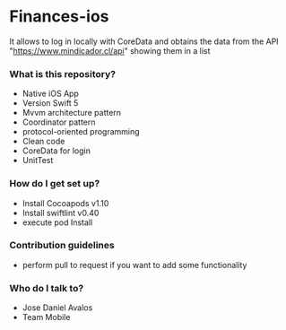 # Finances-ios
It allows to log in locally with CoreData and obtains the data from the API "https://www.mindicador.cl/api" showing them in a list

### What is this repository? ###

* Native iOS App
* Version Swift 5
* Mvvm architecture pattern
* Coordinator pattern
* protocol-oriented programming
* Clean code
* CoreData for login
* UnitTest

### How do I get set up? ###

* Install Cocoapods v1.10
* Install swiftlint v0.40
* execute pod Install

### Contribution guidelines ###

* perform pull to request if you want to add some functionality

### Who do I talk to? ###

* Jose Daniel Avalos
* Team Mobile
